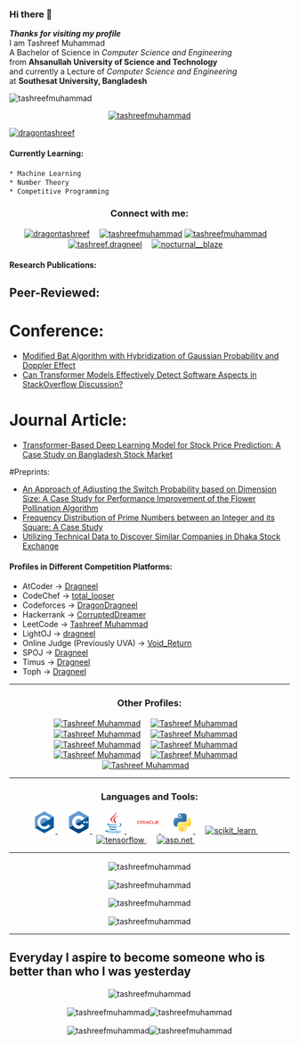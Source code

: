 ### Hi there 👋

***Thanks for visiting my profile***\
I am Tashreef Muhammad  
A Bachelor of Science in *Computer Science and Engineering*  
from **Ahsanullah University of Science and Technology** \
and currently a Lecture of *Computer Science and Engineering* \
at **Southesat University, Bangladesh**


<p align="left"> <img src="https://komarev.com/ghpvc/?username=tashreefmuhammad&label=Profile%20views&color=0e75b6&style=flat" alt="tashreefmuhammad" /> </p>

<p align="center"> <a href="https://github.com/ryo-ma/github-profile-trophy"><img src="https://github-profile-trophy.vercel.app/?username=tashreefmuhammad&theme=onedark&row=1&column=7" alt="tashreefmuhammad" /></a> </p>

<p align="left"> <a href="https://twitter.com/dragontashreef" target="blank"><img src="https://img.shields.io/twitter/follow/dragontashreef?logo=twitter&style=for-the-badge" alt="dragontashreef" /></a> </p>


#### Currently Learning:
```
* Machine Learning
* Number Theory
* Competitive Programming
```

<h3 align="center">Connect with me:</h3>
<p align="center">
<a href="https://twitter.com/dragontashreef" target="blank"><img align="center" src="https://www.vectorlogo.zone/logos/twitter/twitter-official.svg" alt="dragontashreef" height="30" width="40" /></a>&emsp;
<a href="https://linkedin.com/in/tashreefmuhammad" target="blank"><img align="center" src="https://www.vectorlogo.zone/logos/linkedin/linkedin-icon.svg" alt="tashreefmuhammad" height="30" width="40" /></a>          
<a href="https://kaggle.com/tashreefmuhammad" target="blank"><img align="center" src="https://www.vectorlogo.zone/logos/kaggle/kaggle-icon.svg" alt="tashreefmuhammad" height="30" width="40" /></a>&emsp;
<a href="https://fb.com/tashreef.dragneel" target="blank"><img align="center" src="https://www.vectorlogo.zone/logos/facebook/facebook-official.svg" alt="tashreef.dragneel" height="40" width="40" /></a>&emsp;
<a href="https://instagram.com/nocturnal___blaze" target="blank"><img align="center" src="https://www.vectorlogo.zone/logos/instagram/instagram-icon.svg" alt="nocturnal__blaze" height="40" width="40" /></a>&emsp;
<!-- <a href="https://www.codechef.com/users/total_looser" target="blank"><img align="center" src="https://cdn.jsdelivr.net/npm/simple-icons@3.1.0/icons/codechef.svg" alt="total_looser" height="40" width="40" /></a>&emsp;
<a href="https://www.hackerrank.com/corupted_dreamer" target="blank"><img align="center" src="https://cdn.jsdelivr.net/npm/simple-icons@3.0.1/icons/hackerrank.svg" alt="corupted_dreamer" height="40" width="40" /></a>&emsp;
<a href="https://codeforces.com/profile/dragondragneel" target="blank"><img align="center" src="https://cdn.jsdelivr.net/npm/simple-icons@3.0.1/icons/codeforces.svg" alt="dragondragneel" height="40" width="40" /></a>           -->
</p>

#### Research Publications:

## Peer-Reviewed:

# Conference:
- [Modified Bat Algorithm with Hybridization of Gaussian Probability and Doppler Effect](https://ieeexplore.ieee.org/abstract/document/9068014)
- [Can Transformer Models Effectively Detect Software Aspects in StackOverflow Discussion?](https://link.springer.com/chapter/10.1007/978-3-031-34622-4_18)

# Journal Article:
- [Transformer-Based Deep Learning Model for Stock Price Prediction: A Case Study on Bangladesh Stock Market]([https://arxiv.org/abs/2208.08300](https://www.worldscientific.com/doi/10.1142/S146902682350013X))

#Preprints:
- [An Approach of Adjusting the Switch Probability based on Dimension Size: A Case Study for Performance Improvement of the Flower Pollination Algorithm](https://arxiv.org/abs/2208.09699)
- [Frequency Distribution of Prime Numbers between an Integer and its Square: A Case Study](https://arxiv.org/abs/2209.12494)
- [Utilizing Technical Data to Discover Similar Companies in Dhaka Stock Exchange](https://arxiv.org/abs/2301.04455)

#### Profiles in Different Competition Platforms:

- AtCoder -> [Dragneel](https://atcoder.jp/users/Dragneel)
- CodeChef -> [total_looser](https://www.codechef.com/users/total_looser)
- Codeforces -> [DragonDragneel](http://codeforces.com/profile/DragonDragneel)
- Hackerrank -> [CorruptedDreamer](https://www.hackerrank.com/CorruptedDreamer)
- LeetCode -> [Tashreef Muhammad](https://leetcode.com/TashreefMuhammad/)
- LightOJ -> [dragneel](https://lightoj.com/user/dragneel)
- Online Judge (Previously UVA) -> [Void_Return](https://uhunt.onlinejudge.org/id/908219)
- SPOJ -> [Dragneel](https://www.spoj.com/users/dragneel/)
- Timus -> [Dragneel](https://acm.timus.ru/author.aspx?id=274987)
- Toph -> [Dragneel](https://toph.co/u/Dragneel)

<hr>
<h3 align="center">Other Profiles:</h3>
<p align = "center">
    <a href="https://commons.datacite.org/orcid.org/0000-0002-9816-2547" target="blank"><img align="center" src="https://commons.datacite.org/favicon.ico" alt="Tashreef Muhammad" height="40" width="40" /></a>&emsp;
    <a href="https://europepmc.org/authors/0000-0002-9816-2547" target="blank"><img align="center" src="https://europepmc.org/images/favicon.ico" alt="Tashreef Muhammad" height="40" width="40" /></a>&emsp;
    <a href="https://scholar.google.com/citations?user=W_IaQKAAAAAJ&hl=en" target="blank"><img align="center" src="https://upload.wikimedia.org/wikipedia/commons/thumb/c/c7/Google_Scholar_logo.svg/2048px-Google_Scholar_logo.svg.png" alt="Tashreef Muhammad" height="40" width="40" /></a>&emsp;
    <a href="https://profiles.impactstory.org/u/0000-0002-9816-2547" target="blank"><img align="center" src="https://profiles.impactstory.org/static/img/impactstory-logo.png" alt="Tashreef Muhammad" height="40" width="40" /></a>&emsp;
    <a href="https://orcid.org/my-orcid?orcid=0000-0002-9816-2547" target="blank"><img align="center" src="https://upload.wikimedia.org/wikipedia/commons/thumb/0/06/ORCID_iD.svg/512px-ORCID_iD.svg.png?20190308043226" alt="Tashreef Muhammad" height="40" width="40" /></a>&emsp;
    <a href="https://www.researchgate.net/profile/Tashreef-Muhammad" target="blank"><img align="center" src="https://upload.wikimedia.org/wikipedia/commons/thumb/5/5e/ResearchGate_icon_SVG.svg/2048px-ResearchGate_icon_SVG.svg.png" alt="Tashreef Muhammad" height="40" width="40" /></a>&emsp;
    <a href="https://www.semanticscholar.org/author/Tashreef-Muhammad/1642304975" target="blank"><img align="center" src="https://miro.medium.com/max/1400/1*wuOik0-WI97IW86STIR6Gg.png" alt="Tashreef Muhammad" height="40" width="40" /></a>&emsp;
    <a href="https://www.scopus.com/authid/detail.uri?authorId=57216696139" target="blank"><img align="center" src="https://www.scopus.com/static/proteus-images/favicon.ico?ver=1.0" alt="Tashreef Muhammad" height="40" width="40" /></a>&emsp;
    <a href="https://www.webofscience.com/wos/author/record/3755482" target="blank"><img align="center" src="https://play-lh.googleusercontent.com/kLVaTwis1K_rhrn0t0pY9rHNOHcBQl1YJHi845-PhaREajRS3-I1FdyAwRedFgcPo1Y" alt="Tashreef Muhammad" height="40" width="40" /></a>&emsp;
</p>

<hr>
<h3 align="center">Languages and Tools:</h3>
<p align="center"> <a href="https://www.cprogramming.com/" target="_blank"> <img src="https://raw.githubusercontent.com/devicons/devicon/master/icons/c/c-original.svg" alt="c" width="40" height="40"/> </a>&emsp;
<a href="https://www.w3schools.com/cpp/" target="_blank"> <img src="https://raw.githubusercontent.com/devicons/devicon/master/icons/cplusplus/cplusplus-original.svg" alt="cplusplus" width="40" height="40"/> </a>&emsp;
<a href="https://www.java.com" target="_blank"> <img src="https://raw.githubusercontent.com/devicons/devicon/master/icons/java/java-original.svg" alt="java" width="40" height="40"/> </a>&emsp;
<a href="https://www.oracle.com/" target="_blank"> <img src="https://raw.githubusercontent.com/devicons/devicon/master/icons/oracle/oracle-original.svg" alt="oracle" width="40" height="40"/> </a>&emsp;
<a href="https://www.python.org" target="_blank"> <img src="https://raw.githubusercontent.com/devicons/devicon/master/icons/python/python-original.svg" alt="python" width="40" height="40"/> </a>&emsp;
<a href="https://scikit-learn.org/" target="_blank"> <img src="https://upload.wikimedia.org/wikipedia/commons/0/05/Scikit_learn_logo_small.svg" alt="scikit_learn" width="40" height="40"/> </a>&emsp;
<a href="https://www.tensorflow.org" target="_blank"> <img src="https://www.vectorlogo.zone/logos/tensorflow/tensorflow-icon.svg" alt="tensorflow" width="40" height="40"/> </a>&emsp;
<a href="https://dotnet.microsoft.com/en-us/apps/aspnet" target="_blank"> <img src="https://seeklogo.com/images/1/net-logo-681E247422-seeklogo.com.png" alt="asp.net" width="40" height="40"/> </a>&emsp;
</p>

<hr>
<p align = "center"><img align="center" src="https://github-readme-stats.vercel.app/api/top-langs?username=tashreefmuhammad&show_icons=true&locale=en&layout=compact&theme=dracula" alt="tashreefmuhammad" /></p>

<p align = "center"><img align="center" src="https://github-readme-stats.vercel.app/api?username=tashreefmuhammad&show_icons=true&locale=en&theme=dracula" alt="tashreefmuhammad" /></p>

<p align = "center"><img align="center" src="https://github-readme-streak-stats.herokuapp.com/?user=tashreefmuhammad&&theme=dark" alt="tashreefmuhammad" /></p>

<p align = "center"><img align="center" src="https://activity-graph.herokuapp.com/graph?username=tashreefmuhammad&custom_title=My%20Activity&hide_border=true&theme=github" alt="tashreefmuhammad" /></p>
<hr>

## Everyday I aspire to become someone who is better than who I was yesterday

<p align = "center"><img align="center" src="https://github-profile-summary-cards.vercel.app/api/cards/profile-details?username=TashreefMuhammad&theme=monokai" alt="tashreefmuhammad" /></p>
<p align = "center"><img align="center" src="https://github-profile-summary-cards.vercel.app/api/cards/repos-per-language?username=TashreefMuhammad&theme=monokai" alt="tashreefmuhammad" /><img align="center" src="https://github-profile-summary-cards.vercel.app/api/cards/most-commit-language?username=TashreefMuhammad&theme=monokai" alt="tashreefmuhammad" /></p>
<p align = "center"><img align="center" src="https://github-profile-summary-cards.vercel.app/api/cards/stats?username=TashreefMuhammad&theme=monokai" alt="tashreefmuhammad" /><img align="center" src="https://github-profile-summary-cards.vercel.app/api/cards/productive-time?username=TashreefMuhammad&theme=monokai" alt="tashreefmuhammad" /></p>

<!--
**TashreefMuhammad/TashreefMuhammad** is a ✨ _special_ ✨ repository because its `README.md` (this file) appears on your GitHub profile.

Template from: https://rahuldkjain.github.io/gh-profile-readme-generator/

Here are some ideas to get you started:

- 🔭 I’m currently working on ...
- 🌱 I’m currently learning ...
- 👯 I’m looking to collaborate on ...
- 🤔 I’m looking for help with ...
- 💬 Ask me about ...
- 📫 How to reach me: ...
- 😄 Pronouns: ...
- ⚡ Fun fact: ...
-->
